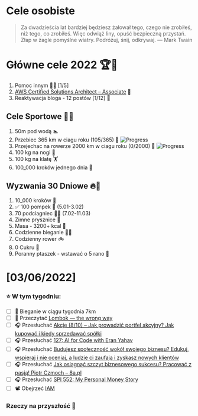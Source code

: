 Cele osobiste
==============
> Za dwadzieścia lat bardziej będziesz żałował tego, czego nie zrobiłeś, niż tego, co zrobiłeś. Więc odwiąż liny, opuść bezpieczną przystań. Złap w żagle pomyślne wiatry. Podróżuj, śnij, odkrywaj.
> — Mark Twain

# Główne cele 2022 🏆🥇
1. Pomoc innym 🧚‍♂️ [1/5]
2. [AWS Certified Solutions Architect – Associate](https://aws.amazon.com/certification/certified-solutions-architect-associate/) 📜
3. Reaktywacja bloga - 12 postów [1/12] 📝

## Cele Sportowe 💪🥈
1. 50m pod wodą 🏊
2. Przebiec 365 km w ciagu roku (105/365) 🏃 ![Progress](https://progress-bar.dev/28/)
3. Przejechac na rowerze 2000 km w ciagu roku (0/2000) 🚴 ![Progress](https://progress-bar.dev/0/)
4. 100 kg na nogi 🦵
5. 100 kg na klatę 🏋️
6. 100_000 kroków jednego dnia 🚶

## Wyzwania 30 Dniowe 🔥🥉
1. 10_000 kroków 🦶
2. ✅ 100 pompek 🙇 (5.01-3.02)
3. 70 podciagniec 🏋️‍♂️ (7.02-11.03)
4. Zimne prysznice 🚿
5. Masa - 3200+ kcal 🍌
6. Codzienne bieganie 🏃‍♀️
7. Codzienny rower 🚲
8. 0 Cukru 🎂
9. Poranny ptaszek - wstawać o 5 rano 🌅

# [03/06/2022]
### ⭐ W tym tygodniu:
- [ ] 🏃 Bieganie w ciągu tygodnia 7km
- [ ] 📗 Przeczytać [Lombok — the wrong way](https://blog.softwaremill.com/lombok-the-wrong-way-fd1da147ee60)
- [ ] 🎧 Przesłuchać [Akcje (8/10) – Jak prowadzić portfel akcyjny? Jak kupować i kiedy sprzedawać spółki](https://inwestomat.eu/jak-prowadzic-portfel-akcyjny/)
- [ ] 🎧 Przesłuchać [127: AI for Code with Eran Yahav](https://www.programmingthrowdown.com/2022/02/127-ai-for-code-with-eran-yahav.html)
- [ ] 🎧 Przesłuchać [Budujesz społeczność wokół swojego biznesu? Edukuj, wspieraj i nie oceniaj, a ludzie ci zaufają i zyskasz nowych klientów](https://malawielkafirma.pl/budowanie-spolecznosci-w-biznesie/)
- [ ] 🎧 Przesłuchać [Jak osiągnąć szczyt biznesowego sukcesu? Pracować z pasją! Piotr Czmoch – 8a.pl](https://zaprojektujswojezycie.pl/jak-osiagnac-szczyt-biznesowego-sukcesu-pracowac-z-pasja-piotr-czmoch-8a-pl/)
- [ ] 🎧 Przesłuchać [SPI 552: My Personal Money Story](https://www.smartpassiveincome.com/podcasts/spi-552-my-personal-money-story/)
- [ ] 📽️ Obejrzeć [IAM](https://www.youtube.com/watch?v=Ia-UEYYR44s&t=8864s)

### Rzeczy na przyszłość 🏅

